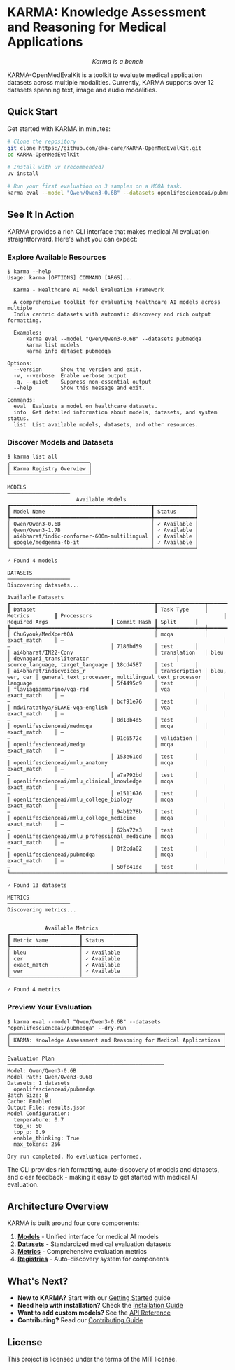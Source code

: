 # KARMA: Knowledge Assessment and Reasoning for Medical Applications

<p align="center">
    <em>Karma is a bench</em>
</p>

KARMA-OpenMedEvalKit is a toolkit to evaluate medical application datasets across multiple modalities.
Currently, KARMA supports over 12 datasets spanning text, image and audio modalities.

## Quick Start

Get started with KARMA in minutes:

```bash
# Clone the repository
git clone https://github.com/eka-care/KARMA-OpenMedEvalKit.git
cd KARMA-OpenMedEvalKit

# Install with uv (recommended)
uv install

# Run your first evaluation on 3 samples on a MCQA task.
karma eval --model "Qwen/Qwen3-0.6B" --datasets openlifescienceai/pubmedqa --max-samples 3
```

## See It In Action

KARMA provides a rich CLI interface that makes medical AI evaluation straightforward. Here's what you can expect:

### Explore Available Resources

```console
$ karma --help
Usage: karma [OPTIONS] COMMAND [ARGS]...

  Karma - Healthcare AI Model Evaluation Framework

  A comprehensive toolkit for evaluating healthcare AI models across multiple
  India centric datasets with automatic discovery and rich output formatting.

  Examples:
      karma eval --model "Qwen/Qwen3-0.6B" --datasets pubmedqa
      karma list models
      karma info dataset pubmedqa

Options:
  --version      Show the version and exit.
  -v, --verbose  Enable verbose output
  -q, --quiet    Suppress non-essential output
  --help         Show this message and exit.

Commands:
  eval  Evaluate a model on healthcare datasets.
  info  Get detailed information about models, datasets, and system status.
  list  List available models, datasets, and other resources.
```

### Discover Models and Datasets

```console
$ karma list all
╭─────────────────────────╮
│ Karma Registry Overview │
╰─────────────────────────╯

MODELS
────────────────────
                      Available Models                       
┏━━━━━━━━━━━━━━━━━━━━━━━━━━━━━━━━━━━━━━━━━━━━━┳━━━━━━━━━━━━━┓
┃ Model Name                                  ┃ Status      ┃
┡━━━━━━━━━━━━━━━━━━━━━━━━━━━━━━━━━━━━━━━━━━━━━╇━━━━━━━━━━━━━┩
│ Qwen/Qwen3-0.6B                             │ ✓ Available │
│ Qwen/Qwen3-1.7B                             │ ✓ Available │
│ ai4bharat/indic-conformer-600m-multilingual │ ✓ Available │
│ google/medgemma-4b-it                       │ ✓ Available │
└─────────────────────────────────────────────┴─────────────┘

✓ Found 4 models

DATASETS
────────────────────
Discovering datasets...
                                                                                         Available Datasets                                                                                          
┏━━━━━━━━━━━━━━━━━━━━━━━━━━━━━━━━━━━━━━━━━━━━━━┳━━━━━━━━━━━━━━━┳━━━━━━━━━━━━━━━━┳━━━━━━━━━━━━━━━━━━━━━━━━━━━━━━━━━━━━━━━━━━━━━━━━━━━━━┳━━━━━━━━━━━━━━━━━━━━━━━━━━━━━━━━━━┳━━━━━━━━━━━━━┳━━━━━━━━━━━━┓
┃ Dataset                                      ┃ Task Type     ┃ Metrics        ┃ Processors                                          ┃ Required Args                    ┃ Commit Hash ┃ Split      ┃
┡━━━━━━━━━━━━━━━━━━━━━━━━━━━━━━━━━━━━━━━━━━━━━━╇━━━━━━━━━━━━━━━╇━━━━━━━━━━━━━━━━╇━━━━━━━━━━━━━━━━━━━━━━━━━━━━━━━━━━━━━━━━━━━━━━━━━━━━━╇━━━━━━━━━━━━━━━━━━━━━━━━━━━━━━━━━━╇━━━━━━━━━━━━━╇━━━━━━━━━━━━┩
│ ChuGyouk/MedXpertQA                          │ mcqa          │ exact_match    │ —                                                   │ —                                │ 7186bd59    │ test       │
│ ai4bharat/IN22-Conv                          │ translation   │ bleu           │ devnagari_transliterator                            │ source_language, target_language │ 18cd4587    │ test       │
│ ai4bharat/indicvoices_r                      │ transcription │ bleu, wer, cer │ general_text_processor, multilingual_text_processor │ language                         │ 5f4495c9    │ test       │
│ flaviagiammarino/vqa-rad                     │ vqa           │ exact_match    │ —                                                   │ —                                │ bcf91e76    │ test       │
│ mdwiratathya/SLAKE-vqa-english               │ vqa           │ exact_match    │ —                                                   │ —                                │ 8d18b4d5    │ test       │
│ openlifescienceai/medmcqa                    │ mcqa          │ exact_match    │ —                                                   │ —                                │ 91c6572c    │ validation │
│ openlifescienceai/medqa                      │ mcqa          │ exact_match    │ —                                                   │ —                                │ 153e61cd    │ test       │
│ openlifescienceai/mmlu_anatomy               │ mcqa          │ exact_match    │ —                                                   │ —                                │ a7a792bd    │ test       │
│ openlifescienceai/mmlu_clinical_knowledge    │ mcqa          │ exact_match    │ —                                                   │ —                                │ e1511676    │ test       │
│ openlifescienceai/mmlu_college_biology       │ mcqa          │ exact_match    │ —                                                   │ —                                │ 94b1278b    │ test       │
│ openlifescienceai/mmlu_college_medicine      │ mcqa          │ exact_match    │ —                                                   │ —                                │ 62ba72a3    │ test       │
│ openlifescienceai/mmlu_professional_medicine │ mcqa          │ exact_match    │ —                                                   │ —                                │ 0f2cda02    │ test       │
│ openlifescienceai/pubmedqa                   │ mcqa          │ exact_match    │ —                                                   │ —                                │ 50fc41dc    │ test       │
└──────────────────────────────────────────────┴───────────────┴────────────────┴─────────────────────────────────────────────────────┴──────────────────────────────────┴─────────────┴────────────┘

✓ Found 13 datasets

METRICS
────────────────────
Discovering metrics...


            Available Metrics             
┏━━━━━━━━━━━━━━━━━━━━━━┳━━━━━━━━━━━━━━━━━┓
┃ Metric Name          ┃ Status          ┃
┡━━━━━━━━━━━━━━━━━━━━━━╇━━━━━━━━━━━━━━━━━┩
│ bleu                 │ ✓ Available     │
│ cer                  │ ✓ Available     │
│ exact_match          │ ✓ Available     │
│ wer                  │ ✓ Available     │
└──────────────────────┴─────────────────┘

✓ Found 4 metrics
```

### Preview Your Evaluation

```console
$ karma eval --model "Qwen/Qwen3-0.6B" --datasets "openlifescienceai/pubmedqa" --dry-run
╭────────────────────────────────────────────────────────────────────╮
│ KARMA: Knowledge Assessment and Reasoning for Medical Applications │
╰────────────────────────────────────────────────────────────────────╯

Evaluation Plan
──────────────────────────────────────────────────
Model: Qwen/Qwen3-0.6B
Model Path: Qwen/Qwen3-0.6B
Datasets: 1 datasets
  openlifescienceai/pubmedqa
Batch Size: 8
Cache: Enabled
Output File: results.json
Model Configuration:
  temperature: 0.7
  top_k: 50
  top_p: 0.9
  enable_thinking: True
  max_tokens: 256

Dry run completed. No evaluation performed.
```

The CLI provides rich formatting, auto-discovery of models and datasets, and clear feedback - making it easy to get started with medical AI evaluation.

## Architecture Overview

KARMA is built around four core components:

1. **[Models](api-reference/models.md)** - Unified interface for medical AI models
2. **[Datasets](api-reference/datasets.md)** - Standardized medical evaluation datasets
3. **[Metrics](api-reference/metrics.md)** - Comprehensive evaluation metrics
4. **[Registries](api-reference/registries.md)** - Auto-discovery system for components

## What's Next?

- **New to KARMA?** Start with our [Getting Started](getting-started.md) guide
- **Need help with installation?** Check the [Installation Guide](user-guide/installation.md)
- **Want to add custom models?** See the [API Reference](api-reference/models.md)
- **Contributing?** Read our [Contributing Guide](contributing.md)

## License

This project is licensed under the terms of the MIT license.